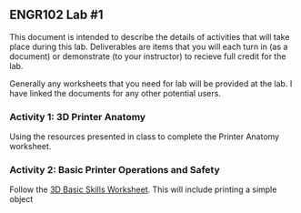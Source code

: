 ## ENGR102 Lab #1

This document is intended to describe the details of activities that will take place during this lab. Deliverables are items that you will each turn in (as a document) or demonstrate (to your instructor) to recieve full credit for the lab.

Generally any worksheets that you need for lab will be provided at the lab. I have linked the documents for any other potential users.

### Activity 1: 3D Printer Anatomy

Using the resources presented in class to complete the Printer Anatomy worksheet.

### Activity 2: Basic Printer Operations and Safety

Follow the [3D Basic Skills Worksheet](). This will include printing a simple object

